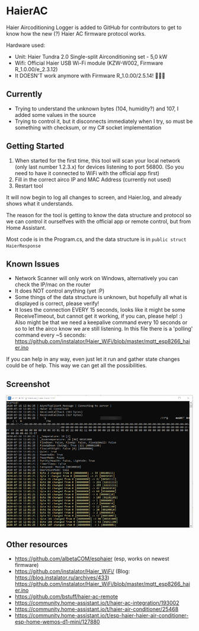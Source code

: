 # HaierAC
Haier Aircoditioning Logger is added to GitHub for contributors to get to know how the new (?) Haier AC firmware protocol works.

Hardware used:
* Unit: Haier Tundra 2.0 Single-split Airconditioning set - 5,0 kW
* Wifi: Official Haier USB Wi-Fi module (KZW-W002, Firmware R_1.0.00/e_2.3.12)
* It DOESN'T work anymore with Firmware R_1.0.00/2.5.14! 🤬🤬🤬

## Currently

* Trying to understand the unknown bytes (104, humidity?) and 107, I added some values in the source
* Trying to control it, but it disconnects immediately when I try, so must be something with checksum, or my C# socket implementation

## Getting Started

1. When started for the first time, this tool will scan your local network (only last number 1.2.3.x) for devices listening to port 56800. (So you need to have it connected to WiFi with the official app first)
2. Fill in the correct airco IP and MAC Address (currently not used)
3. Restart tool

It will now begin to log all changes to screen, and Haier.log, and already shows what it understands.

The reason for the tool is getting to know the data structure and protocol so we can control it ourselfves with the official app or remote control, but from Home Assistant.

Most code is in the Program.cs, and the data structure is in `public struct HaierResponse`

## Known Issues

* Network Scanner will only work on Windows, alternatively you can check the IP/mac on the router
* It does NOT control anything (yet :P)
* Some things of the data structure is unknown, but hopefully all what is displayed is correct, please verify!
* It loses the connection EVERY 15 seconds, looks like it might be some ReceiveTimeout, but cannot get it working, if you can, please help! :) Also might be that we need a keepalive command every 10 seconds or so to let the airco know we are still listening. In this file there is a 'polling' command every ~5 seconds: https://github.com/instalator/Haier_WiFi/blob/master/mqtt_esp8266_haier.ino

If you can help in any way, even just let it run and gather state changes could be of help. This way we can get all the possibilities.

## Screenshot

![Screenshot](Screenshot01.png)

## Other resources

* https://github.com/albetaCOM/esphaier (esp, works on newest firmware)
* https://github.com/instalator/Haier_WiFi/ (Blog: https://blog.instalator.ru/archives/433)
  https://github.com/instalator/Haier_WiFi/blob/master/mqtt_esp8266_haier.ino
* https://github.com/bstuff/haier-ac-remote
* https://community.home-assistant.io/t/haier-ac-integration/193002
* https://community.home-assistant.io/t/haier-air-conditioner/25468
* https://community.home-assistant.io/t/esp-haier-haier-air-conditioner-esp-home-wemos-d1-mini/127880
